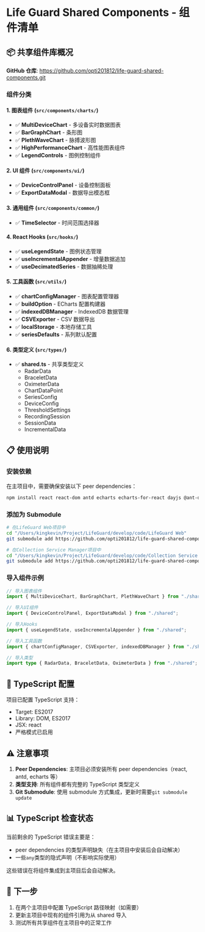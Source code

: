 # Life Guard Shared Components - 组件清单

## 📦 共享组件库概况

**GitHub 仓库**: https://github.com/opti201812/life-guard-shared-components.git

### 组件分类

#### 1. 图表组件 (`src/components/charts/`)

-  ✅ **MultiDeviceChart** - 多设备实时数据图表
-  ✅ **BarGraphChart** - 条形图
-  ✅ **PlethWaveChart** - 脉搏波形图
-  ✅ **HighPerformanceChart** - 高性能图表组件
-  ✅ **LegendControls** - 图例控制组件

#### 2. UI 组件 (`src/components/ui/`)

-  ✅ **DeviceControlPanel** - 设备控制面板
-  ✅ **ExportDataModal** - 数据导出模态框

#### 3. 通用组件 (`src/components/common/`)

-  ✅ **TimeSelector** - 时间范围选择器

#### 4. React Hooks (`src/hooks/`)

-  ✅ **useLegendState** - 图例状态管理
-  ✅ **useIncrementalAppender** - 增量数据追加
-  ✅ **useDecimatedSeries** - 数据抽稀处理

#### 5. 工具函数 (`src/utils/`)

-  ✅ **chartConfigManager** - 图表配置管理器
-  ✅ **buildOption** - ECharts 配置构建器
-  ✅ **indexedDBManager** - IndexedDB 数据管理
-  ✅ **CSVExporter** - CSV 数据导出
-  ✅ **localStorage** - 本地存储工具
-  ✅ **seriesDefaults** - 系列默认配置

#### 6. 类型定义 (`src/types/`)

-  ✅ **shared.ts** - 共享类型定义
   -  RadarData
   -  BraceletData
   -  OximeterData
   -  ChartDataPoint
   -  SeriesConfig
   -  DeviceConfig
   -  ThresholdSettings
   -  RecordingSession
   -  SessionData
   -  IncrementalData

## 📋 使用说明

### 安装依赖

在主项目中，需要确保安装以下 peer dependencies：

```bash
npm install react react-dom antd echarts echarts-for-react dayjs @ant-design/icons
```

### 添加为 Submodule

```bash
# 在LifeGuard Web项目中
cd "/Users/kingkevin/Project/LifeGuard/develop/code/LifeGuard Web"
git submodule add https://github.com/opti201812/life-guard-shared-components.git src/shared

# 在Collection Service Manager项目中
cd "/Users/kingkevin/Project/LifeGuard/develop/code/Collection Service Manager/react-app"
git submodule add https://github.com/opti201812/life-guard-shared-components.git src/shared
```

### 导入组件示例

```typescript
// 导入图表组件
import { MultiDeviceChart, BarGraphChart, PlethWaveChart } from "./shared";

// 导入UI组件
import { DeviceControlPanel, ExportDataModal } from "./shared";

// 导入Hooks
import { useLegendState, useIncrementalAppender } from "./shared";

// 导入工具函数
import { chartConfigManager, CSVExporter, indexedDBManager } from "./shared";

// 导入类型
import type { RadarData, BraceletData, OximeterData } from "./shared";
```

## 🔧 TypeScript 配置

项目已配置 TypeScript 支持：

-  Target: ES2017
-  Library: DOM, ES2017
-  JSX: react
-  严格模式已启用

## ⚠️ 注意事项

1. **Peer Dependencies**: 主项目必须安装所有 peer dependencies（react, antd, echarts 等）
2. **类型支持**: 所有组件都有完整的 TypeScript 类型定义
3. **Git Submodule**: 使用 submodule 方式集成，更新时需要`git submodule update`

## 📊 TypeScript 检查状态

当前剩余的 TypeScript 错误主要是：

-  peer dependencies 的类型声明缺失（在主项目中安装后会自动解决）
-  一些`any`类型的隐式声明（不影响实际使用）

这些错误在将组件集成到主项目后会自动解决。

## 🚀 下一步

1. 在两个主项目中配置 TypeScript 路径映射（如需要）
2. 更新主项目中现有的组件引用为从 shared 导入
3. 测试所有共享组件在主项目中的正常工作
